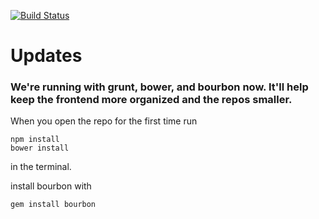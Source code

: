 [![Build Status](https://travis-ci.org/thraxil/spokehub.svg?branch=master)](https://travis-ci.org/thraxil/spokehub)

# Updates

### We're running with grunt, bower, and bourbon now. It'll help keep the frontend more organized and the repos smaller.

When you open the repo for the first time run

    npm install
    bower install

in the terminal.

install bourbon with

    gem install bourbon



